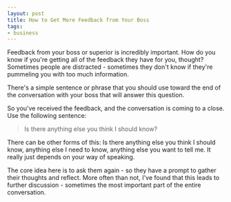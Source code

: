 ```yaml
---
layout: post
title: How to Get More Feedback from Your Boss
tags:
- business
---
```

Feedback from your boss or superior is incredibly important. How do you know if you're getting all of the feedback they have for you, thought? Sometimes people are distracted - sometimes they don't know if they're pummeling you with too much information. 

There's a simple sentence or phrase that you should use toward the end of the conversation with your boss that will answer this question.  

So you've received the feedback, and the conversation is coming to a close.  Use the following sentence:

> Is there anything else you think I should know?

There can be other forms of this: Is there anything else you think I should know, anything else I need to know, anything else you want to tell me.  It really just depends on your way of speaking.

The core idea here is to ask them again - so they have a prompt to gather their thoughts and reflect. More often than not, I've found that this leads to further discussion - sometimes the most important part of the entire conversation.
